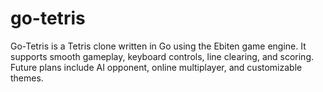 # go-tetris
Go-Tetris is a Tetris clone written in Go using the Ebiten game engine. It supports smooth gameplay, keyboard controls, line clearing, and scoring. Future plans include AI opponent, online multiplayer, and customizable themes.
